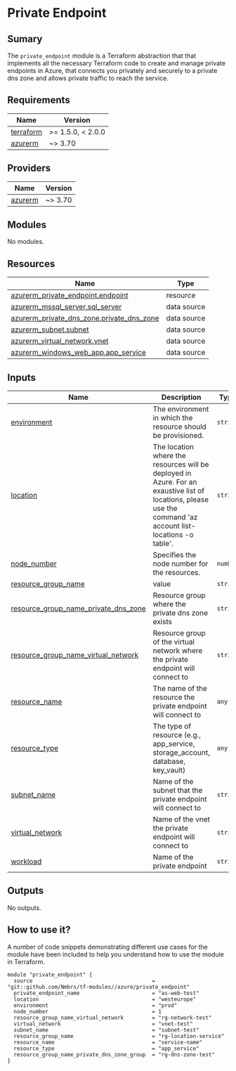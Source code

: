 # Private Endpoint

## Sumary

The `private_endpoint` module is a Terraform abstraction that that implements all the necessary
Terraform code to create and manage private endpoints in Azure, that connects you privately and securely to a private dns zone and allows private traffic to reach the service.

## Requirements

| Name | Version |
|------|---------|
| <a name="requirement_terraform"></a> [terraform](#requirement\_terraform) | >= 1.5.0, < 2.0.0 |
| <a name="requirement_azurerm"></a> [azurerm](#requirement\_azurerm) | ~> 3.70 |

## Providers

| Name | Version |
|------|---------|
| <a name="provider_azurerm"></a> [azurerm](#provider\_azurerm) | ~> 3.70 |

## Modules

No modules.

## Resources

| Name | Type |
|------|------|
| [azurerm_private_endpoint.endpoint](https://registry.terraform.io/providers/hashicorp/azurerm/latest/docs/resources/private_endpoint) | resource |
| [azurerm_mssql_server.sql_server](https://registry.terraform.io/providers/hashicorp/azurerm/latest/docs/data-sources/mssql_server) | data source |
| [azurerm_private_dns_zone.private_dns_zone](https://registry.terraform.io/providers/hashicorp/azurerm/latest/docs/data-sources/private_dns_zone) | data source |
| [azurerm_subnet.subnet](https://registry.terraform.io/providers/hashicorp/azurerm/latest/docs/data-sources/subnet) | data source |
| [azurerm_virtual_network.vnet](https://registry.terraform.io/providers/hashicorp/azurerm/latest/docs/data-sources/virtual_network) | data source |
| [azurerm_windows_web_app.app_service](https://registry.terraform.io/providers/hashicorp/azurerm/latest/docs/data-sources/windows_web_app) | data source |

## Inputs

| Name | Description | Type | Default | Required |
|------|-------------|------|---------|:--------:|
| <a name="input_environment"></a> [environment](#input\_environment) | The environment in which the resource should be provisioned. | `string` | n/a | yes |
| <a name="input_location"></a> [location](#input\_location) | The location where the resources will be deployed in Azure. For an exaustive list of locations, please use the command 'az account list-locations -o table'. | `string` | n/a | yes |
| <a name="input_node_number"></a> [node\_number](#input\_node\_number) | Specifies the node number for the resources. | `number` | n/a | yes |
| <a name="input_resource_group_name"></a> [resource\_group\_name](#input\_resource\_group\_name) | value | `string` | n/a | yes |
| <a name="input_resource_group_name_private_dns_zone"></a> [resource\_group\_name\_private\_dns\_zone](#input\_resource\_group\_name\_private\_dns\_zone) | Resource group where the private dns zone exists | `string` | n/a | yes |
| <a name="input_resource_group_name_virtual_network"></a> [resource\_group\_name\_virtual\_network](#input\_resource\_group\_name\_virtual\_network) | Resource group of the virtual network where the private endpoint will connect to | `string` | n/a | yes |
| <a name="input_resource_name"></a> [resource\_name](#input\_resource\_name) | The name of the resource the private endpoint will connect to | `any` | n/a | yes |
| <a name="input_resource_type"></a> [resource\_type](#input\_resource\_type) | The type of resource (e.g., app\_service, storage\_account, database, key\_vault) | `any` | n/a | yes |
| <a name="input_subnet_name"></a> [subnet\_name](#input\_subnet\_name) | Name of the subnet that the private endpoint will connect to | `string` | n/a | yes |
| <a name="input_virtual_network"></a> [virtual\_network](#input\_virtual\_network) | Name of the vnet the private endpoint will connect to | `string` | n/a | yes |
| <a name="input_workload"></a> [workload](#input\_workload) | Name of the private endpoint | `string` | n/a | yes |

## Outputs

No outputs.


## How to use it?

A number of code snippets demonstrating different use cases for the module have been included to help you understand how to use the module in Terraform.

```hcl
module "private_endpoint" {
  source                                      = "git::github.com/Nmbrs/tf-modules//azure/private_endpoint"
  private_endpoint_name                       = "as-web-test"
  location                                    = "westeurope"
  environment                                 = "prod"
  node_number                                 = 1
  resource_group_name_virtual_network         = "rg-network-test" 
  virtual_network                             = "vnet-test"
  subnet_name                                 = "subnet-test"
  resource_group_name                         = "rg-location-service"
  resource_name                               = "service-name"
  resource_type                               = "app_service"
  resource_group_name_private_dns_zone_group  = "rg-dns-zone-test"
}
```